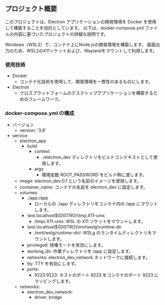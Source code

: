 ## プロジェクト概要
このプロジェクトは、Electron アプリケーションの開発環境を Docker を使用して構築することを目的としています。
以下は、docker-compose.yml ファイルの内容に基づいたプロジェクトの詳細な説明です。

Windows（WSL2）で、コンテナ上にNode.jsの開発環境を構築します。
画面出力のため、WSL2のX11ソケットおよび、Waylandをマウントして利用します。

### 使用技術
- Docker
    - コンテナ化技術を使用して、開発環境を一貫性のあるものにします。
- Electron
    - クロスプラットフォームのデスクトップアプリケーションを構築するためのフレームワーク。

### docker-compose.yml の構成
- バージョン
  - version: '3.8'
- service
    - electron_app
      - build
        - context
          - ./electron_dev ディレクトリをビルドコンテキストとして使用します。
        - args
          -  環境変数 ROOT_PASSWORD をビルド時に渡します。
     -  image: electron_dev:0.1 という名前のイメージを使用します。
     -  container_name: コンテナの名前を electron_dev に設定します。
     -  volumes:
        -  ./app:/app
           -  ローカルの ./app ディレクトリをコンテナ内の /app にマウントします。
        -  \\wsl.localhost\${DISTRO}\tmp\.X11-unix
           -  /tmp/.X11-unix: WSL の X11 ソケットをマウントします。
        -  \\wsl.localhost\${DISTRO}\mnt\wslg\runtime-dir
           -  /mnt/wslg/runtime-dir/: WSLg のランタイムディレクトリをマウントします。
        -  privileged: 特権モードを有効にします。
        -  working_dir: 作業ディレクトリを /app に設定します。
        -  networks: electron_dev_network ネットワークに接続します。
        -  tty: TTY を有効にします。
        -  ports:
           -  9223:9223: ホストのポート 9223 をコンテナのポート 9223 にマッピングします。
     -  networks:
        -  electron_dev_network:
           -  driver: bridge
